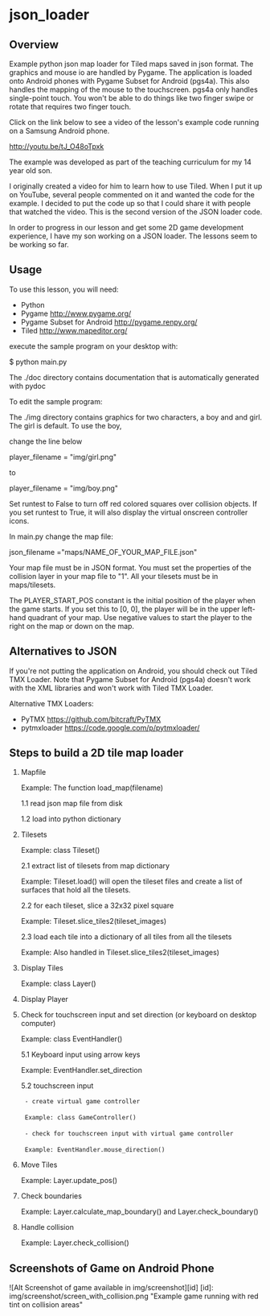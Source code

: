 json_loader
===========

Overview
--------
Example python json map loader for Tiled maps saved in json format.  The graphics and mouse io are handled by Pygame.
The application is loaded onto Android phones with Pygame Subset for Android (pgs4a).
This also handles the mapping of the mouse to the touchscreen.  pgs4a only
handles single-point touch.   You won't be able to do things like two finger swipe
or rotate that requires two finger touch.

Click on the link below to see a video of the lesson's example code running on a Samsung Android phone.

http://youtu.be/tJ_O48oTpxk

The example was developed as part of the teaching curriculum for my 14 year old son.  

I originally created a video for him to learn how to use Tiled.  When I put it up on YouTube, several people commented on it and wanted the code for the example.  I decided to put the code up so that I could share it with people that watched the video.  This is the second version of the JSON loader code.  

In order to progress in our lesson and get some 2D game development experience, I have my son working on a JSON loader.  The lessons seem to be working so far.


Usage
-----

To use this lesson, you will need:

* Python
* Pygame http://www.pygame.org/
* Pygame Subset for Android http://pygame.renpy.org/
* Tiled http://www.mapeditor.org/



execute the sample program on your desktop with:

 $ python main.py

The ./doc directory contains documentation that is automatically generated with pydoc

To edit the sample program:

The ./img directory contains graphics for two characters, a boy and and girl.
The girl is default.  To use the boy,

change the line below

  player_filename = "img/girl.png"

to

 player_filename = "img/boy.png"

Set runtest to False to turn off red colored squares over collision
objects.  If you set runtest to True, it will also display the
virtual onscreen controller icons.

In main.py change the map file:

  json_filename ="maps/NAME_OF_YOUR_MAP_FILE.json"

Your map file must be in JSON format.  You must set the properties
of the collision layer in your map file to "1".   All your tilesets must
be in maps/tilesets.

The PLAYER_START_POS constant is the initial position of the player
when the game starts.  If you set this to [0, 0], the player will be
in the upper left-hand quadrant of your map.  Use negative values to
start the player to the right on the map or down on the map.





Alternatives to JSON
--------------------
If you're not putting the application on Android, you should check out Tiled TMX Loader.  Note that Pygame Subset for Android (pgs4a) doesn't work with the XML libraries and won't work with Tiled TMX Loader.  

Alternative TMX Loaders:
  - PyTMX https://github.com/bitcraft/PyTMX
  - pytmxloader https://code.google.com/p/pytmxloader/


Steps to build a 2D tile map loader
---------------------------------
1. Mapfile

    Example: The function load_map(filename)

    1.1 read json map file from disk

    1.2 load into python dictionary


2. Tilesets

    Example: class Tileset()

    2.1 extract list of tilesets from map dictionary

    Example: Tileset.load() will open the tileset files and create a list
of surfaces that hold all the tilesets.

    2.2 for each tileset, slice a 32x32 pixel square

    Example: Tileset.slice_tiles2(tileset_images)

    2.3 load each tile into a dictionary of all tiles from all the tilesets

    Example: Also handled in Tileset.slice_tiles2(tileset_images)

3. Display Tiles

    Example: class Layer()

4. Display Player

5. Check for touchscreen input and set direction (or keyboard on desktop computer)

    Example: class EventHandler()

    5.1 Keyboard input using arrow keys

      Example: EventHandler.set_direction

    5.2 touchscreen input

        - create virtual game controller

        Example: class GameController()

        - check for touchscreen input with virtual game controller

        Example: EventHandler.mouse_direction()

6. Move Tiles

    Example: Layer.update_pos()

7. Check boundaries

    Example: Layer.calculate_map_boundary() and Layer.check_boundary()

8. Handle collision

    Example: Layer.check_collision()


Screenshots of Game on Android Phone
------------------------------------
![Alt Screenshot of game available in img/screenshot][id]
[id]: img/screenshot/screen_with_collision.png "Example game running with red tint on collision areas"